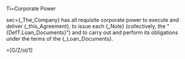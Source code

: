 Ti=Corporate Power

sec={_The_Company} has all requisite corporate power to execute and deliver {_this_Agreement}, to issue each {_Note} (collectively, the "{DefT.Loan_Documents}") and to carry out and perform its obligations under the terms of the {_Loan_Documents}.  

=[G/Z/ol/1]
